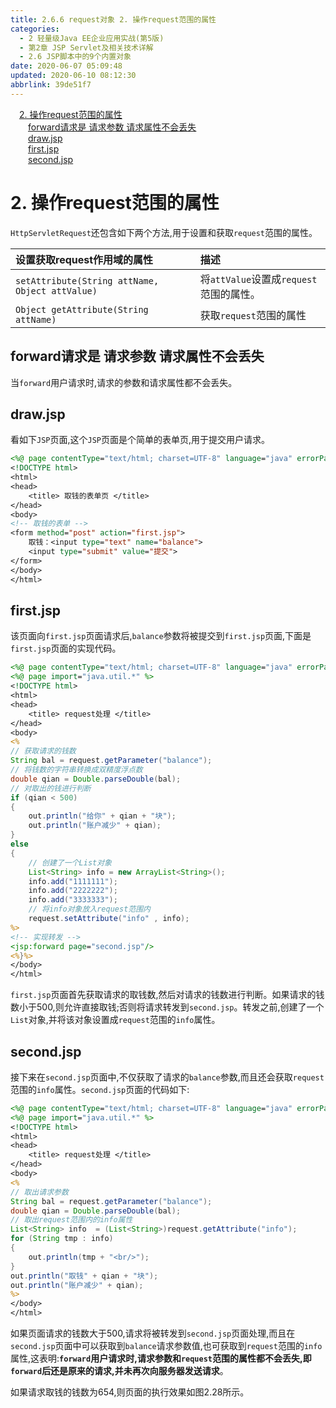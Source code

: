 ```yaml
---
title: 2.6.6 request对象 2. 操作request范围的属性
categories: 
  - 2 轻量级Java EE企业应用实战(第5版)
  - 第2章 JSP Servlet及相关技术详解
  - 2.6 JSP脚本中的9个内置对象
date: 2020-06-07 05:09:48
updated: 2020-06-10 08:12:30
abbrlink: 39de51f7
---
```

<div id='my_toc'><a href="/JavaReadingNotes/39de51f7/#2-操作request范围的属性" class="header_1">2. 操作request范围的属性</a>&nbsp;<br><a href="/JavaReadingNotes/39de51f7/#forward请求是-请求参数-请求属性不会丢失" class="header_2">forward请求是 请求参数 请求属性不会丢失</a>&nbsp;<br><a href="/JavaReadingNotes/39de51f7/#draw-jsp" class="header_2">draw.jsp</a>&nbsp;<br><a href="/JavaReadingNotes/39de51f7/#first-jsp" class="header_2">first.jsp</a>&nbsp;<br><a href="/JavaReadingNotes/39de51f7/#second-jsp" class="header_2">second.jsp</a>&nbsp;<br></div>
<style>.header_1{margin-left: 1em;}.header_2{margin-left: 2em;}.header_3{margin-left: 3em;}.header_4{margin-left: 4em;}.header_5{margin-left: 5em;}.header_6{margin-left: 6em;}</style>
<!--more-->
<script>if (navigator.platform.search('arm')==-1){document.getElementById('my_toc').style.display = 'none';}var e,p = document.getElementsByTagName('p');while (p.length>0) {e = p[0];e.parentElement.removeChild(e);}</script>

<!--end-->
# 2. 操作request范围的属性
`HttpServletRequest`还包含如下两个方法,用于设置和获取`request`范围的属性。

|设置获取request作用域的属性|描述|
|:---|:---|
|`setAttribute(String attName, Object attValue)`|将`attValue`设置成`request`范围的属性。|
|`Object getAttribute(String attName)`|获取`request`范围的属性|

## forward请求是 请求参数 请求属性不会丢失
当`forward`用户请求时,请求的参数和请求属性都不会丢失。
## draw.jsp
看如下`JSP`页面,这个`JSP`页面是个简单的表单页,用于提交用户请求。
```jsp
<%@ page contentType="text/html; charset=UTF-8" language="java" errorPage="" %>
<!DOCTYPE html>
<html>
<head>
    <title> 取钱的表单页 </title>
</head>
<body>
<!-- 取钱的表单 -->
<form method="post" action="first.jsp">
    取钱：<input type="text" name="balance">
    <input type="submit" value="提交">
</form>
</body>
</html>
```
## first.jsp
该页面向`first.jsp`页面请求后,`balance`参数将被提交到`first.jsp`页面,下面是`first.jsp`页面的实现代码。
```jsp
<%@ page contentType="text/html; charset=UTF-8" language="java" errorPage="" %>
<%@ page import="java.util.*" %>
<!DOCTYPE html>
<html>
<head>
    <title> request处理 </title>
</head>
<body>
<%
// 获取请求的钱数
String bal = request.getParameter("balance");
// 将钱数的字符串转换成双精度浮点数
double qian = Double.parseDouble(bal);
// 对取出的钱进行判断
if (qian < 500)
{
    out.println("给你" + qian + "块");
    out.println("账户减少" + qian);
}
else
{
    // 创建了一个List对象
    List<String> info = new ArrayList<String>();
    info.add("1111111");
    info.add("2222222");
    info.add("3333333");
    // 将info对象放入request范围内
    request.setAttribute("info" , info);
%>
<!-- 实现转发 -->
<jsp:forward page="second.jsp"/>
<%}%>
</body>
</html>
```
`first.jsp`页面首先获取请求的取钱数,然后对请求的钱数进行判断。如果请求的钱数小于500,则允许直接取钱;否则将请求转发到`second.jsp`。转发之前,创建了一个`List`对象,并将该对象设置成`request`范围的`info`属性。
## second.jsp
接下来在`second.jsp`页面中,不仅获取了请求的`balance`参数,而且还会获取`request`范围的`info`属性。`second.jsp`页面的代码如下:
```jsp
<%@ page contentType="text/html; charset=UTF-8" language="java" errorPage="" %>
<%@ page import="java.util.*" %>
<!DOCTYPE html>
<html>
<head>
    <title> request处理 </title>
</head>
<body>
<%
// 取出请求参数
String bal = request.getParameter("balance");
double qian = Double.parseDouble(bal);
// 取出request范围内的info属性
List<String> info  = (List<String>)request.getAttribute("info");
for (String tmp : info)
{
    out.println(tmp + "<br/>");
}
out.println("取钱" + qian + "块");
out.println("账户减少" + qian);
%>
</body>
</html>
```
如果页面请求的钱数大于500,请求将被转发到`second.jsp`页面处理,而且在`second.jsp`页面中可以获取到`balance`请求参数值,也可获取到`request`范围的`info`属性,这表明:**`forward`用户请求时,请求参数和`request`范围的属性都不会丢失,即`forward`后还是原来的请求,并未再次向服务器发送请求**。

如果请求取钱的钱数为654,则页面的执行效果如图2.28所示。
